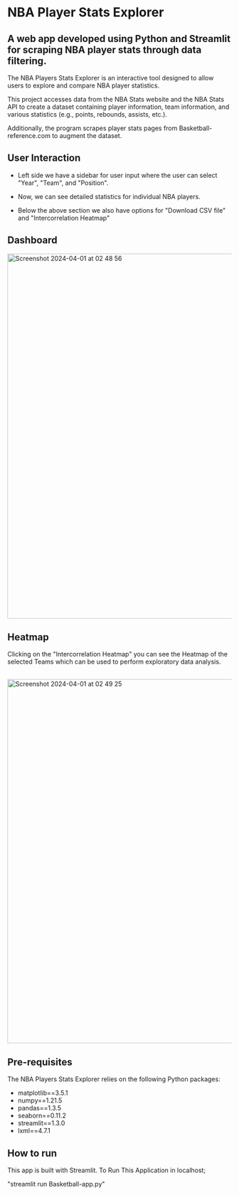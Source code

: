 # NBA Player Stats Explorer

## A web app developed using Python and Streamlit for scraping NBA player stats through data filtering.

The NBA Players Stats Explorer is an interactive tool designed to allow users to explore and compare NBA player statistics.

This project accesses data from the NBA Stats website and the NBA Stats API to create a dataset containing player information, team information, and various statistics (e.g., points, rebounds, assists, etc.). 

Additionally, the program scrapes player stats pages from Basketball-reference.com to augment the dataset.

## User Interaction

- Left side we have a sidebar for user input where the user can select "Year", "Team", and "Position".

- Now, we can see detailed statistics for individual NBA players.

- Below the above section we also have options for "Download CSV file" and "Intercorrelation Heatmap"


## Dashboard

<img width="821" alt="Screenshot 2024-04-01 at 02 48 56" src="https://github.com/therealadnan/nba-explorer/assets/72304577/d35ec787-cbf0-48c3-a706-3fa0f9a73215">


## Heatmap

Clicking on the "Intercorrelation Heatmap" you can see the Heatmap of the selected Teams which can be used to perform exploratory data analysis.
<br />
<br />



<img width="819" alt="Screenshot 2024-04-01 at 02 49 25" src="https://github.com/therealadnan/nba-explorer/assets/72304577/08c5d6ec-85b6-4341-85c5-499995e968e1">


## Pre-requisites

The NBA Players Stats Explorer relies on the following Python packages:

- matplotlib==3.5.1
- numpy==1.21.5
- pandas==1.3.5
- seaborn==0.11.2
- streamlit==1.3.0
- lxml==4.7.1

## How to run

This app is built with Streamlit. To Run This Application in localhost;

"streamlit run Basketball-app.py"


